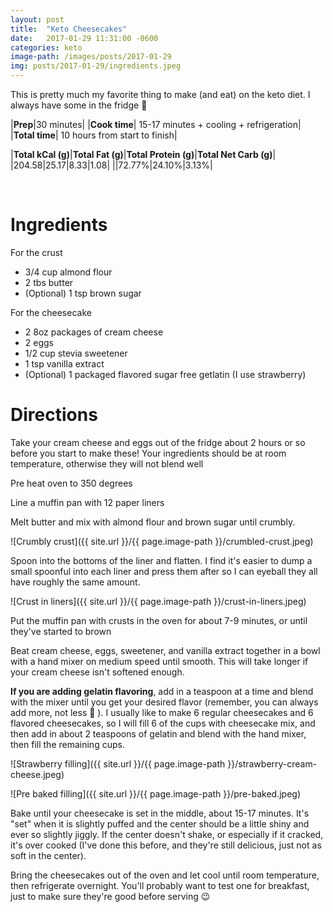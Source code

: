 ```yaml
---
layout: post
title:  "Keto Cheesecakes"
date:   2017-01-29 11:31:00 -0600
categories: keto
image-path: /images/posts/2017-01-29
img: posts/2017-01-29/ingredients.jpeg
---
```


This is pretty much my favorite thing to make (and eat) on the keto diet. I always have some in the fridge 😬

|**Prep**|30 minutes|
|**Cook time**| 15-17 minutes + cooling + refrigeration|
|**Total time**| 10 hours from start to finish|


|**Total kCal (g)**|**Total Fat (g)**|**Total Protein (g)**|**Total Net Carb (g)**|
|204.58|25.17|8.33|1.08|
||72.77%|24.10%|3.13%|


<br>

# Ingredients

For the crust
* 3/4 cup almond flour
* 2 tbs butter
* (Optional) 1 tsp brown sugar

For the cheesecake
* 2 8oz packages of cream cheese
* 2 eggs
* 1/2 cup stevia sweetener
* 1 tsp vanilla extract
* (Optional) 1 packaged flavored sugar free getlatin (I use strawberry)


# Directions

Take your cream cheese and eggs out of the fridge about 2 hours or so before you start to make these! Your ingredients should be at room temperature, otherwise they will not blend well

Pre heat oven to 350 degrees

Line a muffin pan with 12 paper liners

Melt butter and mix with almond flour and brown sugar until crumbly.

![Crumbly crust]({{ site.url }}/{{ page.image-path }}/crumbled-crust.jpeg)

Spoon into the bottoms of the liner and flatten. I find it's easier to dump a small spoonful into each liner and press them after so I can eyeball they all have roughly the same amount.

![Crust in liners]({{ site.url }}/{{ page.image-path }}/crust-in-liners.jpeg)

Put the muffin pan with crusts in the oven for about 7-9 minutes, or until they've started to brown

Beat cream cheese, eggs, sweetener, and vanilla extract together in a bowl with a hand mixer on medium speed until smooth. This will take longer if your cream cheese isn't softened enough.

**If you are adding gelatin flavoring**, add in a teaspoon at a time and blend with the mixer until you get your desired flavor (remember, you can always add more, not less 🙂 ). I usually like to make 6 regular cheesecakes and 6 flavored cheesecakes, so I will fill 6 of the cups with cheesecake mix, and then add in about 2 teaspoons of gelatin and blend with the hand mixer, then fill the remaining cups.

![Strawberry filling]({{ site.url }}/{{ page.image-path }}/strawberry-cream-cheese.jpeg)

![Pre baked filling]({{ site.url }}/{{ page.image-path }}/pre-baked.jpeg)


Bake until your cheesecake is set in the middle, about 15-17 minutes. It's "set" when it is slightly puffed and the center should be a little shiny and ever so slightly jiggly. If the center doesn't shake, or especially if it cracked, it's over cooked (I've done this before, and they're still delicious, just not as soft in the center).

Bring the cheesecakes out of the oven and let cool until room temperature, then refrigerate overnight. You'll probably want to test one for breakfast, just to make sure they're good before serving 😉
